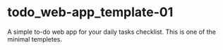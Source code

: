 # todo_web-app_template-01

A simple to-do web app for your daily tasks checklist. This is one of the minimal templetes.
